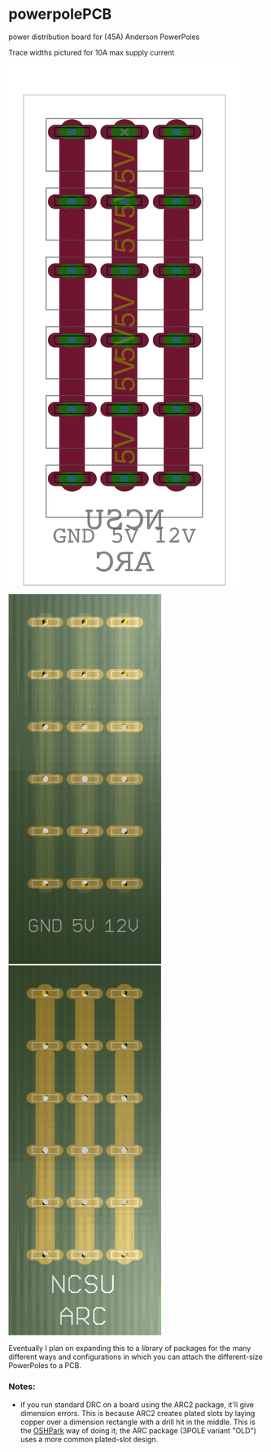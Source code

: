 # powerpolePCB
power distribution board for (45A) Anderson PowerPoles

Trace widths pictured for 10A max supply current

![board](/img/BRD/board.png)

<div style="width: 600px; align: center;">
  <img src="/img/render/front.png" alt="front render" width="300">
  <img src="/img/render/back.png" alt="front render" width="300">
</div>

Eventually I plan on expanding this to a library of packages for the many different ways and configurations in which you can attach the different-size PowerPoles to a PCB.

### Notes:
- if you run standard DRC on a board using the ARC2 package, it'll give dimension errors. This is because ARC2 creates plated slots by laying copper over a dimension rectangle with a drill hit in the middle. This is the [OSHPark](https://oshpark.com/) way of doing it; the ARC package (3POLE variant "OLD") uses a more common plated-slot design. 
